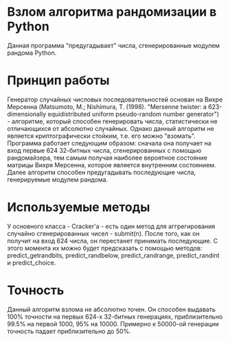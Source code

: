 # Взлом алгоритма рандомизации в Python

Данная программа "предугадывает" числа, сгенерированные модулем рандома Python.

# Принцип работы

Генератор случайных числовых последовательностей основан на Вихре Мерсенна (Matsumoto, M.; Nishimura, T. (1998). "Mersenne twister: a 623-dimensionally equidistributed uniform pseudo-random number generator") - алгоритме, который способен генерировать числа, статистически не отличающихся от абсолютно случайных. Однако данный алгоритм не является криптографически стойким, т.е. его можно "взомать".
Программа работает следующим образом: сначала она получает на вход первые 624 32-битных числа, сгенерированных с помощью рандомайзера, тем самым получая наиболее вероятное состояние матрицы Вихря Мерсенна, которое является внутренним состоянием. Далее алгоритм способен предугадывать последующие числа, генерируемые модулем рандома.

# Используемые методы

У основного класса - Cracker'а - есть один метод для аггрегирования случайно сгенерированных чисел - submit(n). После того, как он получит на вход 624 числа, он перестанет принимать последующие. С этого момента их можно будет предсказать с помощью методов: predict_getrandbits, predict_randbelow, predict_randrange, predict_randint и predict_choice.

# Точность 

Данный алгоритм взлома не абсолютно точен. Он способен выдавать 100% точности на первых 624-х 32-битных генерациях, приблизительно 99.5% на первой 1000, 95% на 10000. Примерно к 50000-ой генерации точность падает приблизительно до 50%.

